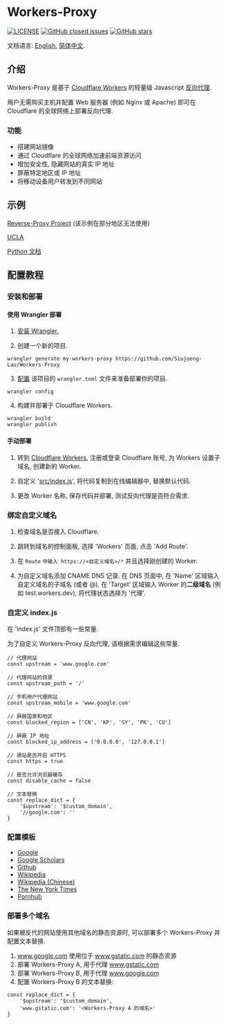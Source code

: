 
# Workers-Proxy

[![LICENSE](https://img.shields.io/github/license/Berkeley-Reject/Workers-Proxy.svg?style=for-the-badge)](https://github.com/Berkeley-Reject/Workers-Proxy/blob/master/LICENSE)
[![GitHub closed issues](https://img.shields.io/github/issues-closed-raw/Berkeley-Reject/Workers-Proxy?style=for-the-badge)](https://github.com/Berkeley-Reject/Workers-Proxy/issues)
[![GitHub stars](https://img.shields.io/github/stars/Berkeley-Reject/Workers-Proxy?style=for-the-badge)](https://github.com/Berkeley-Reject/Workers-Proxy/stargazers)

文档语言: [English](https://github.com/Berkeley-Reject/Workers-Proxy/blob/master/README.md), [简体中文](https://github.com/Berkeley-Reject/Workers-Proxy/blob/master/README_zh.md).

## 介绍

Workers-Proxy 是基于 [Cloudflare Workers](https://workers.cloudflare.com/) 的轻量级 Javascript [反向代理](https://www.cloudflare.com/learning/cdn/glossary/reverse-proxy/).

用户无需购买主机并配置 Web 服务器 (例如 Nginx 或 Apache) 即可在 Cloudflare 的全球网络上部署反向代理.

### 功能

* 搭建网站镜像
* 通过 Cloudflare 的全球网络加速前端资源访问
* 增加安全性, 隐藏网站的真实 IP 地址
* 屏蔽特定地区或 IP 地址
* 将移动设备用户转发到不同网站

## 示例

[Reverse-Proxy Project](https://cdn.reverse-proxy.live) (该示例在部分地区无法使用)

[UCLA](https://ucla.reverse-proxy.live)

[Python 文档](https://python.reverse-proxy.live)

## 配置教程

### 安装和部署

#### 使用 Wrangler 部署

1. [安装 Wrangler.](https://github.com/cloudflare/wrangler#installation)

2. 创建一个新的项目.

```
wrangler generate my-workers-proxy https://github.com/Siujoeng-Lau/Workers-Proxy
```

3. [配置](https://developers.cloudflare.com/workers/quickstart/#configure) 该项目的 `wrangler.toml` 文件来准备部署你的项目.

```
wrangler config
```

4. 构建并部署于 Cloudflare Workers.

```
wrangler build
wrangler publish
```

#### 手动部署

1. 转到 [Cloudflare Workers](https://workers.cloudflare.com), 注册或登录 Cloudflare 账号, 为 Workers 设置子域名, 创建新的 Worker.

2. 自定义 '[src/index.js](https://github.com/Berkeley-Reject/Workers-Proxy/blob/master/src/index.js)', 将代码复制到在线编辑器中, 替换默认代码.

3. 更改 Worker 名称, 保存代码并部署, 测试反向代理是否符合需求.

### 绑定自定义域名

1. 检查域名是否接入 Cloudflare.

2. 跳转到域名的控制面板, 选择 'Workers' 页面, 点击 'Add Route'.

3. 在 `Route` `中输入 https://<自定义域名>/*` 并且选择刚创建的 Worker.

4. 为自定义域名添加 CNAME DNS 记录. 在 DNS 页面中, 在 'Name' 区域输入自定义域名的子域名 (或者 @), 在 'Target' 区域输入 Worker 的**二级域名** (例如 test.workers.dev), 将代理状态选择为 '代理'.

### 自定义 index.js

在 'index.js' 文件顶部有一些常量.

为了自定义 Workers-Proxy 反向代理, 请根据需求编辑这些常量.

```
// 代理网站
const upstream = 'www.google.com'

// 代理网站的目录
const upstream_path = '/'

// 手机用户代理网站
const upstream_mobile = 'www.google.com'

// 屏蔽国家和地区
const blocked_region = ['CN', 'KP', 'SY', 'PK', 'CU']

// 屏蔽 IP 地址
const blocked_ip_address = ['0.0.0.0', '127.0.0.1']

// 源站是否开启 HTTPS
const https = true

// 是否允许浏览器缓存
const disable_cache = false

// 文本替换
const replace_dict = {
    '$upstream': '$custom_domain',
    '//google.com': ''
}
```

### 配置模板

* [Google](https://github.com/Siujoeng-Lau/Workers-Proxy/blob/master/examples/google)
* [Google Scholars](https://github.com/Siujoeng-Lau/Workers-Proxy/blob/master/examples/google-scholar)
* [Github](https://github.com/Siujoeng-Lau/Workers-Proxy/blob/master/examples/github)
* [Wikipedia](https://github.com/Siujoeng-Lau/Workers-Proxy/blob/master/examples/wikipedia)
* [Wikipedia (Chinese)](https://github.com/Siujoeng-Lau/Workers-Proxy/blob/master/examples/wikipedia-zh)
* [The New York Times](https://github.com/Siujoeng-Lau/Workers-Proxy/blob/master/examples/nytimes)
* [Pornhub](https://github.com/Siujoeng-Lau/Workers-Proxy/blob/master/examples/pornhub)

### 部署多个域名

如果被反代的网站使用其他域名的静态资源时, 可以部署多个 Workers-Proxy 并配置文本替换.

1. www.google.com 使用位于 www.gstatic.com 的静态资源
2. 部署 Workers-Proxy A, 用于代理 www.gstatic.com
3. 部署 Workers-Proxy B, 用于代理 www.google.com
4. 配置 Workers-Proxy B 的文本替换:
```
const replace_dict = {
    '$upstream': '$custom_domain',
    'www.gstatic.com': '<Workers-Proxy A 的域名>'
}
```